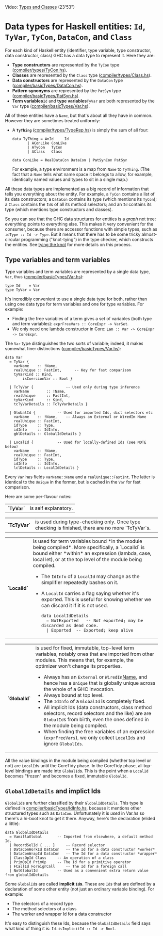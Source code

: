 
Video: [Types and Classes](http://www.youtube.com/watch?v=pN9rhQHcfCo&list=PLBkRCigjPwyeCSD_DFxpd246YIF7_RDDI) (23'53")

# Data types for Haskell entities: `Id`, `TyVar`, `TyCon`, `DataCon`, and `Class`


For each kind of Haskell entity (identifier, type variable, type constructor, data constructor, class) GHC has a data type to represent it.  Here they are:

- **Type constructors** are represented by the `TyCon` type ([compiler/types/TyCon.hs](/ghc/ghc/tree/master/ghc/compiler/types/TyCon.hs)).
- **Classes** are represented by the `Class` type ([compiler/types/Class.hs](/ghc/ghc/tree/master/ghc/compiler/types/Class.hs)).
- **Data constructors** are represented by the `DataCon` type ([compiler/basicTypes/DataCon.hs](/ghc/ghc/tree/master/ghc/compiler/basicTypes/DataCon.hs)).
- **Pattern synonyms** are represented by the `PatSyn` type ([compiler/basicTypes/PatSyn.hs](/ghc/ghc/tree/master/ghc/compiler/basicTypes/PatSyn.hs)).
- **Term variables**`Id` and **type variables**`TyVar` are both represented by the `Var` type ([compiler/basicTypes/Var.hs](/ghc/ghc/tree/master/ghc/compiler/basicTypes/Var.hs)).


All of these entities have a `Name`, but that's about all they have in common.  However they are sometimes treated uniformly:

- A **`TyThing`** ([compiler/types/TypeRep.hs](/ghc/ghc/tree/master/ghc/compiler/types/TypeRep.hs)) is simply the sum of all four:

  ```wiki
  data TyThing = AnId     Id
  	     | AConLike ConLike
  	     | ATyCon   TyCon
  	     | AClass   Class

  data ConLike = RealDataCon DataCon | PatSynCon PatSyn
  ```

  For example, a type environment is a map from `Name` to `TyThing`.  (The fact that a `Name` tells what name space it belongs to allow, for example, identically named values and types to  sit in a single map.)


All these data types are implemented as a big record of information that tells you everything about the entity.  For example, a `TyCon` contains a list of its data constructors; a `DataCon` contains its type (which mentions its `TyCon`); a `Class` contains the `Id`s of all its method selectors; and an `Id` contains its type (which mentions type constructors and classes).  


So you can see that the GHC data structures for entities is a *graph* not tree: everything points to everything else.  This makes it very convenient for the consumer, because there are accessor functions with simple types, such as `idType :: Id -> Type`.  But it means that there has to be some tricky almost-circular programming ("knot-tying") in the type checker, which constructs the entities. See [tying the knot](commentary/compiler/tying-the-knot) for more details on this process.

## Type variables and term variables


Type variables and term variables are represented by a single data type, `Var`, thus ([compiler/basicTypes/Var.hs](/ghc/ghc/tree/master/ghc/compiler/basicTypes/Var.hs)):

```wiki
type Id    = Var
type TyVar = Var
```


It's incredibly convenient to use a single data type for both, rather than using one data type for term variables and one for type variables.  For example:

- Finding the free variables of a term gives a set of variables (both type and term variables): `exprFreeVars :: CoreExpr -> VarSet`.
- We only need one lambda constructor in Core: `Lam :: Var -> CoreExpr -> CoreExpr`.


The `Var` type distinguishes the two sorts of variable; indeed, it makes somewhat finer distinctions ([compiler/basicTypes/Var.hs](/ghc/ghc/tree/master/ghc/compiler/basicTypes/Var.hs)):

```wiki
data Var
  = TyVar {
	varName    :: !Name,
	realUnique :: FastInt,		-- Key for fast comparison
	tyVarKind :: Kind,
        isCoercionVar :: Bool }

  | TcTyVar { 				-- Used only during type inference
	varName        :: !Name,
	realUnique     :: FastInt,
	tyVarKind      :: Kind,
	tcTyVarDetails :: TcTyVarDetails }

  | GlobalId { 			-- Used for imported Ids, dict selectors etc
	varName    :: !Name,	-- Always an External or WiredIn Name
	realUnique :: FastInt,
   	idType     :: Type,
	idInfo     :: IdInfo,
	gblDetails :: GlobalIdDetails }

  | LocalId { 			-- Used for locally-defined Ids (see NOTE below)
	varName    :: !Name,
	realUnique :: FastInt,
   	idType     :: Type,
	idInfo     :: IdInfo,
	lclDetails :: LocalIdDetails }
```


Every `Var` has fields `varName::Name` and a `realUnique::FastInt`. The latter is identical to the `Unique` in the former, but is cached in the `Var` for fast comparison.


Here are some per-flavour notes:

<table><tr><th>`TyVar`</th>
<td>is self explanatory.
</td></tr></table>

<table><tr><th>`TcTyVar`</th>
<td>is used during type-checking only.  Once type checking is finished, there are no more `TcTyVar`s.
</td></tr></table>

<table><tr><th>`LocalId`</th>
<td>is used for term variables bound *in the module being compiled*.   More specifically, a `LocalId` is bound either *within* an expression (lambda, case, local let), or at the top level of the module being compiled.

- The `IdInfo` of a `LocalId` may change as the simplifier repeatedly bashes on it.
- A `LocalId` carries a flag saying whether it's exported. This is useful for knowing whether we can discard it if it is not used.

  ```wiki
  data LocalIdDetails 
    = NotExported	-- Not exported; may be discarded as dead code.
    | Exported	-- Exported; keep alive
  ```

</td></tr></table>

<table><tr><th>`GlobalId`</th>
<td>is used for fixed, immutable, top-level term variables, notably ones that are imported from other modules.  This means that, for example, the optimizer won't change its properties.

- Always has an `External` or `WiredIn`[Name](commentary/compiler/name-type), and hence has a `Unique` that is globally unique across the whole of a GHC invocation.
- Always bound at top level. 
- The `IdInfo` of a `GlobalId` is completely fixed.
- All implicit Ids (data constructors, class method selectors, record selectors and the like) are are `GlobalId`s from birth, even the ones defined in the module being compiled.
- When finding the free variables of an expression (`exprFreeVars`), we only collect `LocalIds` and ignore `GlobalIds`.

</td></tr></table>


All the value bindings in the module being compiled (whether top level or not) are `LocalId`s until the CoreTidy phase. In the CoreTidy phase, all top-level bindings are made into `GlobalId`s. This is the point when a `LocalId` becomes "frozen" and becomes a fixed, immutable `GlobalId`. 

## `GlobalIdDetails` and implict Ids

`GlobalId`s are further classified by their `GlobalIdDetails`.  This type is defined in [compiler/basicTypes/IdInfo.hs](/ghc/ghc/tree/master/ghc/compiler/basicTypes/IdInfo.hs), because it mentions other structured types such as `DataCon`. Unfortunately it is *used* in Var.hs so there's a hi-boot knot to get it there. Anyway, here's the declaration (elided a little):

```wiki
data GlobalIdDetails
  = VanillaGlobal		-- Imported from elsewhere, a default method Id.
  | RecordSelId { ... }		-- Record selector
  | DataConWorkId DataCon	-- The Id for a data constructor *worker*
  | DataConWrapId DataCon	-- The Id for a data constructor *wrapper*
  | ClassOpId Class		-- An operation of a class
  | PrimOpId PrimOp		-- The Id for a primitive operator
  | FCallId ForeignCall		-- The Id for a foreign call
  | NotGlobalId			-- Used as a convenient extra return value from globalIdDetails
```


Some `GlobalId`s are called **implicit `Id`s**. These are `Id`s that are defined by a declaration of some other entity (not just an ordinary variable binding).  For example:

- The selectors of a record type
- The method selectors of a class
- The worker and wrapper Id for a data constructor


It's easy to distinguish these Ids, because the `GlobalIdDetails` field says what kind of thing it is: `Id.isImplicitId :: Id -> Bool`.
